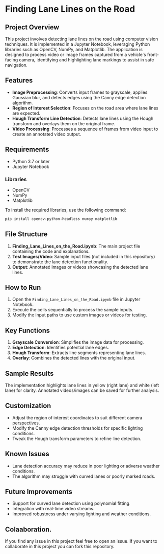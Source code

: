 # Finding Lane Lines on the Road

## Project Overview
This project involves detecting lane lines on the road using computer vision techniques. It is implemented in a Jupyter Notebook, leveraging Python libraries such as OpenCV, NumPy, and Matplotlib. The application is designed to process video or image frames captured from a vehicle's front-facing camera, identifying and highlighting lane markings to assist in safe navigation.

## Features
- **Image Preprocessing**: Converts input frames to grayscale, applies Gaussian blur, and detects edges using the Canny edge detection algorithm.
- **Region of Interest Selection**: Focuses on the road area where lane lines are expected.
- **Hough Transform Line Detection**: Detects lane lines using the Hough transform and overlays them on the original frame.
- **Video Processing**: Processes a sequence of frames from video input to create an annotated video output.

## Requirements
- Python 3.7 or later
- Jupyter Notebook

### Libraries
- OpenCV
- NumPy
- Matplotlib

To install the required libraries, use the following command:
```bash
pip install opencv-python-headless numpy matplotlib
```

## File Structure
1. **Finding_Lane_Lines_on_the_Road.ipynb**: The main project file containing the code and explanations.
2. **Test Images/Video**: Sample input files (not included in this repository) to demonstrate the lane detection functionality.
3. **Output**: Annotated images or videos showcasing the detected lane lines.

## How to Run
1. Open the `Finding_Lane_Lines_on_the_Road.ipynb` file in Jupyter Notebook.
2. Execute the cells sequentially to process the sample inputs.
3. Modify the input paths to use custom images or videos for testing.

## Key Functions
1. **Grayscale Conversion**: Simplifies the image data for processing.
2. **Edge Detection**: Identifies potential lane edges.
3. **Hough Transform**: Extracts line segments representing lane lines.
4. **Overlay**: Combines the detected lines with the original input.

## Sample Results
The implementation highlights lane lines in yellow (right lane) and white (left lane) for clarity. Annotated videos/images can be saved for further analysis.

## Customization
- Adjust the region of interest coordinates to suit different camera perspectives.
- Modify the Canny edge detection thresholds for specific lighting conditions.
- Tweak the Hough transform parameters to refine line detection.

## Known Issues
- Lane detection accuracy may reduce in poor lighting or adverse weather conditions.
- The algorithm may struggle with curved lanes or poorly marked roads.

## Future Improvements
- Support for curved lane detection using polynomial fitting.
- Integration with real-time video streams.
- Improved robustness under varying lighting and weather conditions.

## Colaaboration.
If you find any issue in this project feel free to open an issue. if you want to collaborate in this project you can fork this repository.


